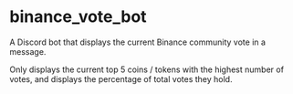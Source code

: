 # binance_vote_bot
A Discord bot that displays the current Binance community vote in a message.

Only displays the current top 5 coins / tokens with the highest number of votes, and displays the percentage of total votes they hold.
